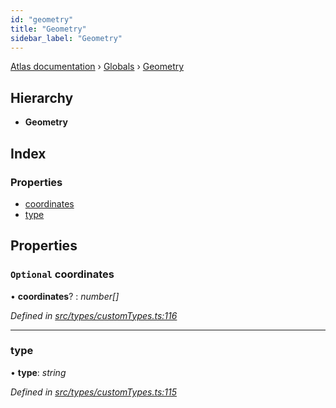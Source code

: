 ```yaml
---
id: "geometry"
title: "Geometry"
sidebar_label: "Geometry"
---
```


[Atlas documentation](../index.md) › [Globals](../globals.md) › [Geometry](geometry.md)

## Hierarchy

* **Geometry**

## Index

### Properties

* [coordinates](geometry.md#optional-coordinates)
* [type](geometry.md#type)

## Properties

### `Optional` coordinates

• **coordinates**? : *number[]*

*Defined in [src/types/customTypes.ts:116](https://github.com/chronark/atlas/blob/128c355/src/types/customTypes.ts#L116)*

___

###  type

• **type**: *string*

*Defined in [src/types/customTypes.ts:115](https://github.com/chronark/atlas/blob/128c355/src/types/customTypes.ts#L115)*
